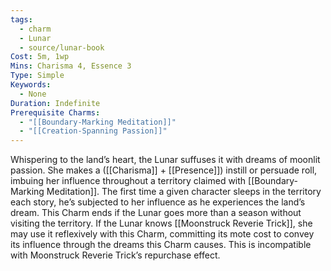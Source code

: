 ```yaml
---
tags:
  - charm
  - Lunar
  - source/lunar-book
Cost: 5m, 1wp
Mins: Charisma 4, Essence 3
Type: Simple
Keywords:
  - None
Duration: Indefinite
Prerequisite Charms:
  - "[[Boundary-Marking Meditation]]"
  - "[[Creation-Spanning Passion]]"
---
```

Whispering to the land’s heart, the Lunar suffuses it with dreams of moonlit passion. She makes a ([[Charisma]] + [[Presence]]) instill or persuade roll, imbuing her influence throughout a territory claimed with [[Boundary-Marking Meditation]]. The first time a given character sleeps in the territory each story, he’s subjected to her influence as he experiences the land’s dream. This Charm ends if the Lunar goes more than a season without visiting the territory. If the Lunar knows [[Moonstruck Reverie Trick]], she may use it reflexively with this Charm, committing its mote cost to convey its influence through the dreams this Charm causes. This is incompatible with Moonstruck Reverie Trick’s repurchase effect.